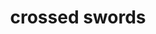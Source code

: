 ---
layout: objects
title: crossed swords
emoji: crossed_swords
permalink: ⚔.html
image: assets/img/3moji/crossed_swords.png
---